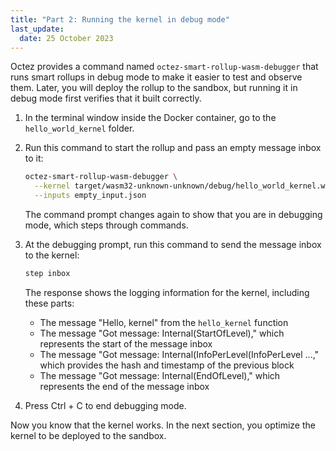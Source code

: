 ```yaml
---
title: "Part 2: Running the kernel in debug mode"
last_update:
  date: 25 October 2023
---
```


Octez provides a command named `octez-smart-rollup-wasm-debugger` that runs smart rollups in debug mode to make it easier to test and observe them.
Later, you will deploy the rollup to the sandbox, but running it in debug mode first verifies that it built correctly.

1. In the terminal window inside the Docker container, go to the `hello_world_kernel` folder.

1. Run this command to start the rollup and pass an empty message inbox to it:

   ```bash
   octez-smart-rollup-wasm-debugger \
     --kernel target/wasm32-unknown-unknown/debug/hello_world_kernel.wasm \
     --inputs empty_input.json
   ```

   The command prompt changes again to show that you are in debugging mode, which steps through commands.

1. At the debugging prompt, run this command to send the message inbox to the kernel:

   ```bash
   step inbox
   ```

   The response shows the logging information for the kernel, including these parts:

   - The message "Hello, kernel" from the `hello_kernel` function
   - The message "Got message: Internal(StartOfLevel)," which represents the start of the message inbox
   - The message "Got message: Internal(InfoPerLevel(InfoPerLevel ...," which provides the hash and timestamp of the previous block
   - The message "Got message: Internal(EndOfLevel)," which represents the end of the message inbox

1. Press Ctrl + C to end debugging mode.

Now you know that the kernel works.
In the next section, you optimize the kernel to be deployed to the sandbox.
